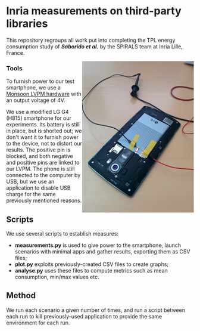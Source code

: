 # Inria measurements on third-party libraries

This repository regroups all work put into completing the TPL energy consumption study of ***Saborido et al.*** by the 
SPIRALS team at Inria Lille, France.

<img align="right" src="docs/phone.jpg" width="300"/>

### Tools

To furnish power to our test smartphone, we use a [Monsoon LVPM hardware](https://www.msoon.com/powermonitor-support)
with an output voltage of 4V.

We use a modified LG G4 (H815) smartphone for our experiments. Its battery is still in place, but is shorted out; we 
don't want it to furnish power to the device, not to distort our results. The positive pin is blocked, and both negative 
and positive pins are linked to our LVPM. The phone is still connected to the computer by USB, but we use an application 
to disable USB charge for the same previously mentioned reasons.

## Scripts 

We use several scripts to establish measures:
* **measurements.py** is used to give power to the smartphone, launch scenarios with minimal apps and gather results, 
exporting them as CSV files;
* **plot.py** exploits previously-created CSV files to create graphs;
* **analyse.py** uses these files to compute metrics such as mean consumption, min/max values etc.

## Method

We run each scenario a given number of times, and run a script between each run to kill previously-used application to
provide the same environment for each run.
